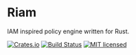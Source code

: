 # Riam

IAM inspired policy engine written for Rust.

[![Crates.io][crates-badge]][crates-url]
[![Build Status][azure-badge]][azure-url]
[![MIT licensed][mit-badge]][mit-url]

[crates-badge]: https://img.shields.io/crates/v/riam?label=riam
[crates-url]: https://crates.io/crates/riam
[mit-badge]: https://img.shields.io/badge/license-MIT-blue.svg
[mit-url]: LICENSE
[azure-badge]: https://dev.azure.com/aajtodd0847/riam/_apis/build/status/aajtodd.riam?branchName=master
[azure-url]: https://dev.azure.com/aajtodd0847/riam/_build/latest?definitionId=1&branchName=master
